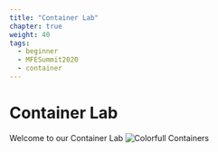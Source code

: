 ```yaml
---
title: "Container Lab"
chapter: true
weight: 40
tags:
  - beginner
  - MFESummit2020
  - container
---
```


# Container Lab

Welcome to our Container Lab 
![Colorfull Containers](/images/mfe/colorful-containers.jpg)
